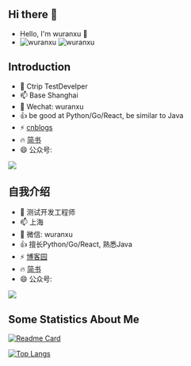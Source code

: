 ## Hi there 👋


- Hello, I'm wuranxu 👋
- ![wuranxu](https://komarev.com/ghpvc/?username=wuranxu) ![wuranxu](https://visitor-badge.glitch.me/badge?page_id=wuranxu.profile)

## Introduction 

- 🔭 Ctrip TestDevelper
- 📫 Base Shanghai
- 💬 Wechat: wuranxu
- 👍 be good at Python/Go/React, be similar to Java
- ⚡ [cnblogs](https://www.cnblogs.com/we8fans/)
- 🔥 [简书](https://www.jianshu.com/u/6a6dc9fd898d)
- 😄 公众号:

![](https://gitee.com/woodywrx/picture/raw/master/2022-1-1/1641020334827-qrcode_for_gh_f52fb2135f68_430.jpg)

## 自我介绍

- 🔭 测试开发工程师
- 📫 上海
- 💬 微信: wuranxu
- 👍 擅长Python/Go/React, 熟悉Java
- ⚡ [博客园](https://www.cnblogs.com/we8fans/)
- 🔥 [简书](https://www.jianshu.com/u/6a6dc9fd898d)
- 😄 公众号: 

![](https://gitee.com/woodywrx/picture/raw/master/2022-1-1/1641020334827-qrcode_for_gh_f52fb2135f68_430.jpg)

## Some Statistics About Me

[![Readme Card](https://github-readme-stats.vercel.app/api?username=wuranxu&show_icons=true&title_color=ffffff&icon_color=bb2acf&text_color=daf7dc&bg_color=151515)](https://github.com/anuraghazra/github-readme-stats)

[![Top Langs](https://github-readme-stats.vercel.app/api/top-langs/?username=wuranxu&layout=compact&exclude_repo=wuranxu.github.io&title_color=ffffff&icon_color=bb2acf&text_color=daf7dc&bg_color=151515)](https://github.com/anuraghazra/github-readme-stats)
